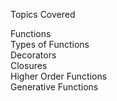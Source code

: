 Topics Covered

Functions<br>
Types of Functions<br>
Decorators<br>
Closures<br>
Higher Order Functions<br>
Generative Functions<br>

